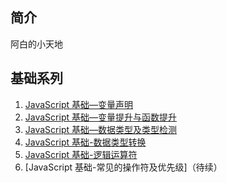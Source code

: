 ## 简介

阿白的小天地

## 基础系列

1. [JavaScript 基础—变量声明](https://github.com/mobei95/blog/issues/1)
2. [JavaScript 基础—变量提升与函数提升](https://github.com/mobei95/blog/issues/2)
3. [JavaScript 基础—数据类型及类型检测](https://github.com/mobei95/blog/issues/3)
4. [JavaScript 基础-数据类型转换](https://github.com/mobei95/blog/issues/4)
5. [JavaScript 基础-逻辑运算符](https://github.com/mobei95/blog/issues/5)
6. [JavaScript 基础-常见的操作符及优先级]（待续）
